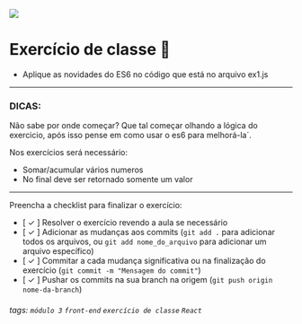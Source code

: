 ![](https://i.imgur.com/xG74tOh.png)

# Exercício de classe 🏫

- Aplique as novidades do ES6 no código que está no arquivo ex1.js

---

### DICAS:

Não sabe por onde começar? Que tal começar olhando a lógica do exercicio, após isso pense em como usar o es6 para melhorá-la´.

Nos exercícios será necessário:

- Somar/acumular vários numeros
- No final deve ser retornado somente um valor

---

Preencha a checklist para finalizar o exercício:

- [ ✓ ] Resolver o exercício revendo a aula se necessário
- [ ✓ ] Adicionar as mudanças aos commits (`git add .` para adicionar todos os arquivos, ou `git add nome_do_arquivo` para adicionar um arquivo específico)
- [ ✓ ] Commitar a cada mudança significativa ou na finalização do exercício (`git commit -m "Mensagem do commit"`)
- [ ✓ ] Pushar os commits na sua branch na origem (`git push origin nome-da-branch`)

###### tags: `módulo 3` `front-end` `exercício de classe` `React`
